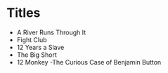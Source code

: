 # Titles

- A River Runs Through It
- Fight Club
- 12 Years a Slave
- The Big Short
- 12 Monkey
-The Curious Case of Benjamin Button
